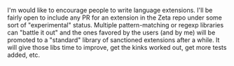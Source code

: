 I'm would like to encourage people to write language extensions. I'll be
fairly open to include any PR for an extension in the Zeta repo under some
sort of "experimental" status. Multiple pattern-matching or regexp libraries
can "battle it out" and the ones favored by the users (and by me) will be
promoted to a "standard" library of sanctioned extensions after a while.
It will give those libs time to improve, get the kinks worked out, get more
tests added, etc.


